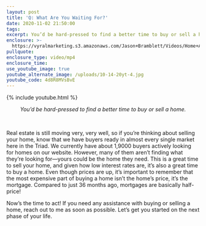 ```yaml
---
layout: post
title: 'Q: What Are You Waiting For?'
date: 2020-11-02 21:50:00
tags:
excerpt: You’d be hard-pressed to find a better time to buy or sell a home.
enclosure: >-
  https://vyralmarketing.s3.amazonaws.com/Jason+Bramblett/Videos/Home+Additions+-+Jason+Bramblett+Real+Estate+(2).mp4
pullquote:
enclosure_type: video/mp4
enclosure_time:
use_youtube_image: true
youtube_alternate_image: /uploads/10-14-20yt-4.jpg
youtube_code: 4d8R8MVsBvE
---
```


{% include youtube.html %}

<center><em>You&rsquo;d be hard-pressed to find a better time to buy or sell a home.</em></center>

&nbsp;

Real estate is still moving very, very well, so if you’re thinking about selling your home, know that we have buyers ready in almost every single market here in the Triad. We currently have about 1,9000 buyers actively looking for homes on our website. However, many of them aren’t finding what they’re looking for—yours could be the home they need. This is a great time to sell your home, and given how low interest rates are, it’s also a great time to buy a home. Even though prices are up, it’s important to remember that the most expensive part of buying a home isn’t the home’s price, it’s the mortgage. Compared to just 36 months ago, mortgages are basically half-price\!

Now’s the time to act\! If you need any assistance with buying or selling a home, reach out to me as soon as possible. Let’s get you started on the next phase of your life.